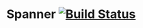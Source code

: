 # Spanner [![Build Status](https://travis-ci.org/andreychizh/node-spanner.svg)](https://travis-ci.org/andreychizh/node-spanner)
